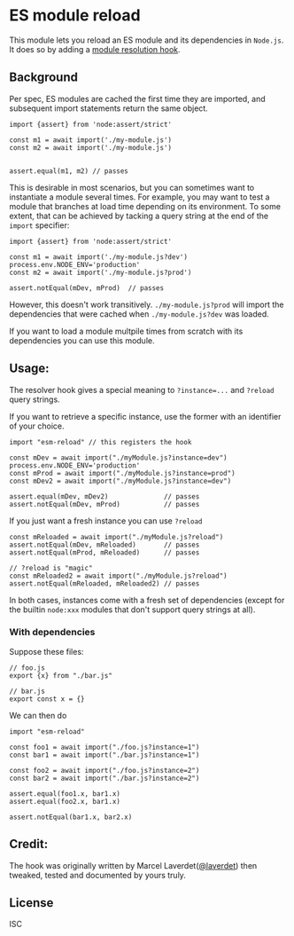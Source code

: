 # ES module reload

This module lets you reload an ES module and its dependencies in `Node.js`. It does so by adding a [module resolution hook](https://nodejs.org/api/module.html#resolvespecifier-context-nextresolve).

## Background

Per spec, ES modules are cached the first time they are imported, and subsequent import statements return the same object.

```JS
import {assert} from 'node:assert/strict'

const m1 = await import('./my-module.js')
const m2 = await import('./my-module.js')


assert.equal(m1, m2) // passes
```

This is desirable in most scenarios, but you can sometimes want to instantiate a module several times. For example, you may want to test a module that branches at load time depending on its environment. To some extent, that can be achieved by tacking a query string at the end of the `import` specifier:

```JS
import {assert} from 'node:assert/strict'

const m1 = await import('./my-module.js?dev')
process.env.NODE_ENV='production'
const m2 = await import('./my-module.js?prod')

assert.notEqual(mDev, mProd)  // passes
```

However, this doesn't work transitively. `./my-module.js?prod` will import the dependencies that were cached when `./my-module.js?dev` was loaded.

If you want to load a module multpile times from scratch with its dependencies you can use this module.

## Usage:

The resolver hook gives a special meaning to `?instance=...` and `?reload` query strings.

If you want to retrieve a specific instance, use the former with an identifier of your choice.

```JS
import "esm-reload" // this registers the hook

const mDev = await import("./myModule.js?instance=dev")
process.env.NODE_ENV='production'
const mProd = await import("./myModule.js?instance=prod")
const mDev2 = await import("./myModule.js?instance=dev")

assert.equal(mDev, mDev2)              // passes
assert.notEqual(mDev, mProd)           // passes
```

If you just want a fresh instance you can use `?reload`

```JS
const mReloaded = await import("./myModule.js?reload")
assert.notEqual(mDev, mReloaded)       // passes
assert.notEqual(mProd, mReloaded)      // passes

// ?reload is "magic"
const mReloaded2 = await import("./myModule.js?reload")
assert.notEqual(mReloaded, mReloaded2) // passes
```

In both cases, instances come with a fresh set of dependencies (except for the builtin `node:xxx` modules that don't support query strings at all).

### With dependencies

Suppose these files:

```JS
// foo.js
export {x} from "./bar.js"

// bar.js
export const x = {}
```

We can then do

```JS
import "esm-reload"

const foo1 = await import("./foo.js?instance=1")
const bar1 = await import("./bar.js?instance=1")

const foo2 = await import("./foo.js?instance=2")
const bar2 = await import("./bar.js?instance=2")

assert.equal(foo1.x, bar1.x)
assert.equal(foo2.x, bar1.x)

assert.notEqual(bar1.x, bar2.x)
```

## Credit:

The hook was originally written by Marcel Laverdet([@laverdet](https://github.com/laverdet)) then tweaked, tested and documented by yours truly.

## License

ISC
